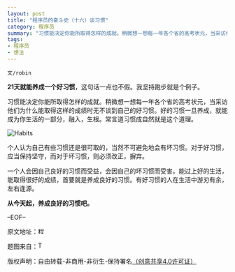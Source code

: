 ```yaml
---
layout: post
title: "程序员的奋斗史（十六）谈习惯"
category: 程序员
summary: "习惯能决定你能所取得怎样的成就。稍微想一想每一年各个省的高考状元，当采访他们为什么能取得这样的成绩时无不谈到自己的好习惯。好的习惯一旦养成，就能成为你生活的一部分，融入，生根。常言道习惯成自然就是这个道理。"
tags: 
- 程序员
- 想法
---
```


`文/robin`

**21天就能养成一个好习惯**，这句话一点也不假。我坚持跑步就是个例子。

习惯能决定你能所取得怎样的成就。稍微想一想每一年各个省的高考状元，当采访他们为什么能取得这样的成绩时无不谈到自己的好习惯。好的习惯一旦养成，就能成为你生活的一部分，融入，生根。常言道习惯成自然就是这个道理。

![Habits](https://cdn.dbarobin.com/yXac3eV.jpg)

个人认为自己有些习惯还是很可取的，当然不可避免地会有坏习惯。对于好习惯，应当保持坚守，而对于坏习惯，则必须改正，摒弃。

一个人会因自己良好的习惯而受益，会因自己的坏习惯而受害。能过上好的生活，能取得很好的成绩，首要就是养成良好的习惯。有好习惯的人在生活中游刃有余，左右逢源。

**从今天起，养成良好的习惯吧。**

–EOF–

原文地址：<a href="http://blog.csdn.net/justdb/article/details/8871368" target="_blank"><img src="https://cdn.dbarobin.com/BROigUO.jpg" title="程序员的奋斗史（十六）谈习惯" height="16px" width="16px" border="0" alt="程序员的奋斗史（十六）谈习惯" /></a>

题图来自：<a href="http://thehealthsciencesacademy.org/health-tips/new-habits/" target="_blank"><img src="https://cdn.dbarobin.com/K8bus47.png" title="The healths ciences academy" height="16px" width="16px" border="0" alt="The healths ciences academy" /></a>

版权声明：自由转载-非商用-非衍生-保持署名<a href="http://creativecommons.org/licenses/by-nc-nd/4.0/deed.zh" target="_blank">（创意共享4.0许可证）</a>

